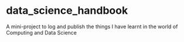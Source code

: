 # data_science_handbook
A mini-project to log and publish the things I have learnt in the world of Computing and Data Science
